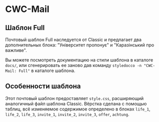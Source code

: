 # CWC-Mail
## Шаблон Full

Почтовый шаблон Full наследуется от Classic и предлагает два дополнительных блока: "Університет пропонує" и "Каразінський про важливе".

Вы можете посмотреть документацию на стили шаблона в каталоге `docs/`, или сгенерировать ее заново дав команду `styledocco -n "CWC-Mail: Full"` в каталоге шаблона.

## Особенности шаблона

Этот почтовый шаблон предоставляет `style.css`, расширяющий аналогичный файл шаблона Classic. Вёрстка сделана с помощью таблиц, всё изменяемое содержимое определено в блоках `life_1`, `life_2`, `life_3`, `invite_1`, `invite_2`, `invite_3`, `offer`, `achtung`.